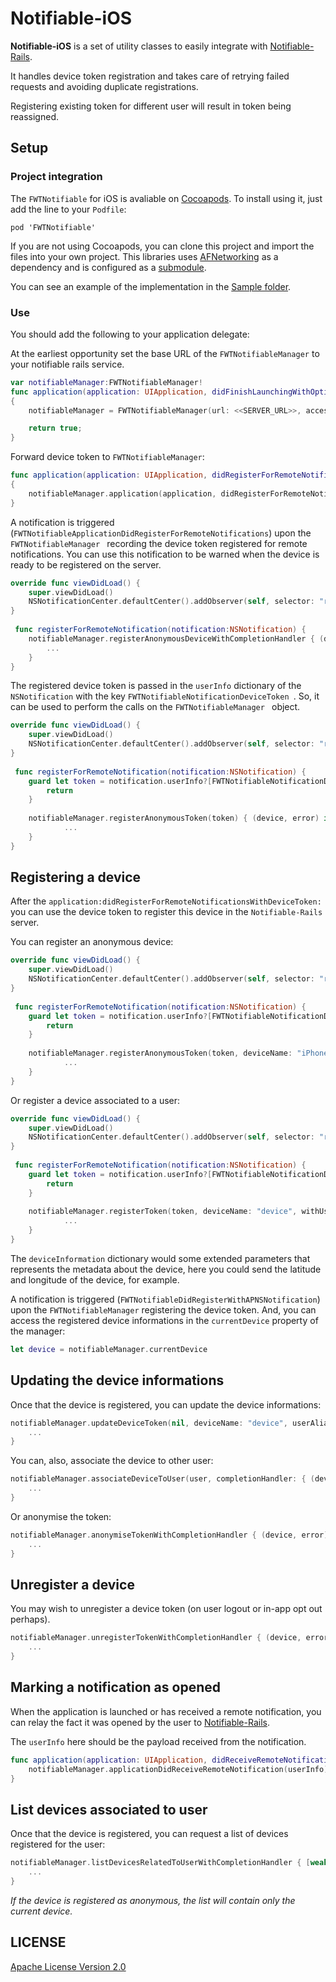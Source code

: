 # Notifiable-iOS

**Notifiable-iOS** is a set of utility classes to easily integrate with
[Notifiable-Rails](https://github.com/FutureWorkshops/Notifiable-Rails).

It handles device token registration and takes care of retrying failed requests and avoiding duplicate registrations.

Registering existing token for different user will result in token being reassigned.

## Setup

### Project integration

The `FWTNotifiable` for iOS is avaliable on [Cocoapods](http://cocoapods.org/). To install using it, just add the line to your `Podfile`:

```
pod 'FWTNotifiable'
```

If you are not using Cocoapods, you can clone this project and import the files into your own project. This libraries uses [AFNetworking](https://github.com/AFNetworking/AFNetworking) as a dependency and is configured as a [submodule](https://git-scm.com/docs/git-submodule).

You can see an example of the implementation in the [Sample folder](Sample).

### Use

You should add the following to your application delegate:

At the earliest opportunity set the base URL of the `FWTNotifiableManager` to your notifiable rails service.

```swift
var notifiableManager:FWTNotifiableManager!
func application(application: UIApplication, didFinishLaunchingWithOptions launchOptions: [NSObject: AnyObject]?) -> Bool
{
	notifiableManager = FWTNotifiableManager(url: <<SERVER_URL>>, accessId: <<USER_API_ACCESS_ID>>, andSecretKey: <<USER_API_SECRET_KEY>>)

	return true;
}
```

Forward device token to `FWTNotifiableManager`:

```swift
func application(application: UIApplication, didRegisterForRemoteNotificationsWithDeviceToken deviceToken: NSData) 
{
	notifiableManager.application(application, didRegisterForRemoteNotificationsWithDeviceToken: deviceToken)
}
```

A notification is triggered (`FWTNotifiableApplicationDidRegisterForRemoteNotifications`) upon the `FWTNotifiableManager ` recording the device token registered for remote notifications. You can use this notification to be warned when the device is ready to be registered on the server.

```swift
override func viewDidLoad() {
	super.viewDidLoad()
	NSNotificationCenter.defaultCenter().addObserver(self, selector: "registerForRemoteNotification:", name: FWTNotifiableApplicationDidRegisterForRemoteNotifications, object: nil)
}
 
 func registerForRemoteNotification(notification:NSNotification) {
	notifiableManager.registerAnonymousDeviceWithCompletionHandler { (device, error) in
		...
	}
}
```

The registered device token is passed in the `userInfo` dictionary of the `NSNotification` with the key `FWTNotifiableNotificationDeviceToken `. So, it can be used to perform the calls on the `FWTNotifiableManager ` object.

```swift
override func viewDidLoad() {
	super.viewDidLoad()
	NSNotificationCenter.defaultCenter().addObserver(self, selector: "registerForRemoteNotification:", name: FWTNotifiableApplicationDidRegisterForRemoteNotifications, object: nil)
}
 
 func registerForRemoteNotification(notification:NSNotification) {
	guard let token = notification.userInfo?[FWTNotifiableNotificationDeviceToken] as? NSData else {
		return
	}
	
	notifiableManager.registerAnonymousToken(token) { (device, error) in
        	...
	}
}
```

## Registering a device

After the `application:didRegisterForRemoteNotificationsWithDeviceToken:` you can use the device token to register this device in the `Notifiable-Rails` server.

You can register an anonymous device:

```swift
override func viewDidLoad() {
	super.viewDidLoad()
	NSNotificationCenter.defaultCenter().addObserver(self, selector: "registerForRemoteNotification:", name: FWTNotifiableApplicationDidRegisterForRemoteNotifications, object: nil)
}
 
 func registerForRemoteNotification(notification:NSNotification) {
	guard let token = notification.userInfo?[FWTNotifiableNotificationDeviceToken] as? NSData else {
		return
	}
	
	notifiableManager.registerAnonymousToken(token, deviceName: "iPhone", withLocale: NSLocale.autoupdatingCurrentLocale(), deviceInformation: ["onsite":true]) { (device, error) -> Void in
        	...
	}
}
```

Or register a device associated to a user:

```swift
override func viewDidLoad() {
	super.viewDidLoad()
	NSNotificationCenter.defaultCenter().addObserver(self, selector: "registerForRemoteNotification:", name: FWTNotifiableApplicationDidRegisterForRemoteNotifications, object: nil)
}
 
 func registerForRemoteNotification(notification:NSNotification) {
	guard let token = notification.userInfo?[FWTNotifiableNotificationDeviceToken] as? NSData else {
		return
	}
	
	notifiableManager.registerToken(token, deviceName: "device", withUserAlias: "user", locale: NSLocale.autoupdatingCurrentLocale(), deviceInformation: ["onsite":true]) { (device, error) -> Void in
        	...
	}
}
```

The `deviceInformation` dictionary would some extended parameters that represents the metadata about the device, here you could send the latitude and longitude of the device, for example.

A notification is triggered (`FWTNotifiableDidRegisterWithAPNSNotification`) upon the `FWTNotifiableManager` registering the device token. And, you can access the registered device informations in the `currentDevice` property of the manager:

```swift
let device = notifiableManager.currentDevice
```

## Updating the device informations

Once that the device is registered, you can update the device informations:

```swift
notifiableManager.updateDeviceToken(nil, deviceName: "device", userAlias: "user", location: NSLocale.currentLocale(), deviceInformation: ["onsite":true]) { (device, error) -> Void in
	...
}
```

You can, also, associate the device to other user:

```swift
notifiableManager.associateDeviceToUser(user, completionHandler: { (device, error) -> Void in
	...
}
```

Or anonymise the token:

```swift
notifiableManager.anonymiseTokenWithCompletionHandler { (device, error) -> Void in
	...
}
```

## Unregister a device

You may wish to unregister a device token (on user logout or in-app opt out perhaps).

```swift
notifiableManager.unregisterTokenWithCompletionHandler { (device, error) -> Void in
	...
}
```

## Marking a notification as opened
When the application is launched or has received a remote notification, you can relay the fact it was opened by the user to <a href="https://github.com/FutureWorkshops/Notifiable-Rails">Notifiable-Rails</a>.

The `userInfo` here should be the payload received from the notification.

```swift
func application(application: UIApplication, didReceiveRemoteNotification userInfo: [NSObject : AnyObject]) {       
	notifiableManager.applicationDidReceiveRemoteNotification(userInfo);
}
```

## List devices associated to user

Once that the device is registered, you can request a list of devices registered for the user:

```swift
notifiableManager.listDevicesRelatedToUserWithCompletionHandler { [weak self] (devices, error) -> Void in
	...
}
```

*If the device is registered as anonymous, the list will contain only the current device.*

## LICENSE

[Apache License Version 2.0](LICENSE)